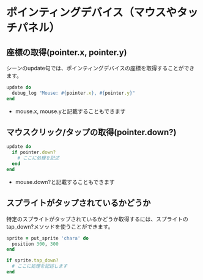 # ポインティングデバイス（マウスやタッチパネル）

## 座標の取得(pointer.x, pointer.y)

シーンのupdate句では、ポインティングデバイスの座標を取得することができます。  

```ruby
update do
  debug_log "Mouse: #{pointer.x}, #{pointer.y}"
end
```

* mouse.x, mouse.yと記載することもできます

## マウスクリック/タップの取得(pointer.down?)


```ruby
update do
  if pointer.down?
    # ここに処理を記述
  end
end
```

* mouse.down?と記載することもできます

## スプライトがタップされているかどうか

特定のスプライトがタップされているかどうか取得するには、スプライトのtap_down?メソッドを使うことができます。  

```ruby
sprite = put_sprite 'chara' do
  position 300, 300
end

if sprite.tap_down?
  # ここに処理を記述します
end
```
